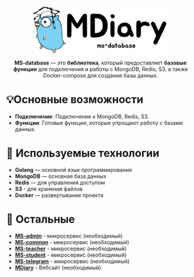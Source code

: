 <p align="center">
  <picture>
    <source height="125" media="(prefers-color-scheme: dark)" srcset="assets/database.png">
    <img height="125" alt="Fiber" src="assets/light-database.png">
  </picture>
</p>

<p align="center">
   <strong>MS-database</strong> — это <strong>библиотека</strong>, который предоставляет <strong>базовые функции</strong> для подключения и работы с MongoDB, Redis, S3, а также Docker-compose для создания базы данных.
</p>

# 💡Основные возможности

- **Подключение**: Подключение к MongoDB, Redis, S3.  
- **Функции**: Готовые функции, которые упрощают работу с базами данных.  

# 🤖 Используемые технологии

- **Golang** — основной язык программирования
- **MongoDB** — основная база данных
- **Redis** — для управления доступом
- **S3** - для хранения файлов
- **Docker** — развертывание проекта

# 🧩 Остальные
- <strong>[MS-admin](https://github.com/Muraddddddddd9/ms-admin)</strong> - микросервис (необходимый)
- <strong>[MS-common](https://github.com/Muraddddddddd9/ms-common)</strong> - микросервис (необходимый)
- <strong>[MS-teacher](https://github.com/Muraddddddddd9/ms-teacher)</strong> - микросервис (необходимый)
- <strong>[MS-student](https://github.com/Muraddddddddd9/ms-student)</strong> - микросервис (необходимый)
- <strong>[MS-telegram](https://github.com/Muraddddddddd9/ms-telegram)</strong> - микросервис (необходимый)
- <strong>[MDiary](https://github.com/Muraddddddddd9/MDiary)</strong> - Вебсайт (необходимый)
